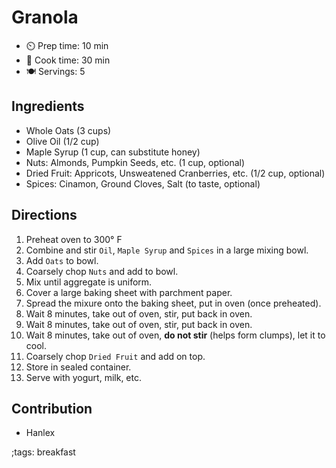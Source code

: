 # Granola

- ⏲️ Prep time: 10 min
- 🍳 Cook time: 30 min
- 🍽️ Servings: 5

## Ingredients

- Whole Oats (3 cups)
- Olive Oil (1/2 cup)
- Maple Syrup (1 cup, can substitute honey)
- Nuts: Almonds, Pumpkin Seeds, etc. (1 cup, optional)
- Dried Fruit: Appricots, Unsweatened Cranberries, etc. (1/2 cup, optional)
- Spices: Cinamon, Ground Cloves, Salt (to taste, optional)

## Directions

1. Preheat oven to 300° F
2. Combine and stir `Oil`, `Maple Syrup` and `Spices` in a large mixing bowl.
3. Add `Oats` to bowl.
4. Coarsely chop `Nuts` and add to bowl.
5. Mix until aggregate is uniform.
6. Cover a large baking sheet with parchment paper.
7. Spread the mixure onto the baking sheet, put in oven (once preheated).
8. Wait 8 minutes, take out of oven, stir, put back in oven.
9. Wait 8 minutes, take out of oven, stir, put back in oven.
10. Wait 8 minutes, take out of oven, **do not stir** (helps form clumps), let it to cool.
11. Coarsely chop `Dried Fruit` and add on top.
12. Store in sealed container.
13. Serve with yogurt, milk, etc.

## Contribution

- Hanlex

;tags: breakfast
